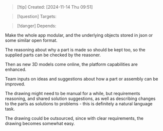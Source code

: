 
>[!tip] Created: [2024-11-14 Thu 09:51]

>[!question] Targets: 

>[!danger] Depends: 

Make the whole app modular, and the underlying objects stored in json or some similar open format.

The reasoning about why a part is made so should be kept too, so the supplied parts can be checked by the reasoner.

Then as new 3D models come online, the platform capabilities are enhanced.

Team inputs on ideas and suggestions about how a part or assembly can be improved.

The drawing might need to be manual for a while, but requirements reasoning, and shared solution suggestions, as well as describing changes to the parts as solutions to problems - this is definitely a natural language task.

The drawing could be outsourced, since with clear requirements, the drawing becomes somewhat easy.